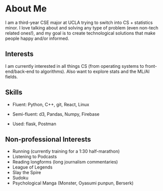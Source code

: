 # About Me

I am a third-year CSE major at UCLA trying to switch into CS + statistics minor.
I love talking about and solving any type of problem (even non-tech related ones!), and my goal
is to create technological solutions that make people happy and/or informed.

## Interests

I am currently interested in all things CS (from operating systems to front-end/back-end to algorithms). Also want to explore stats and the ML/AI fields.

## Skills

- Fluent: Python, C++, git, React, Linux

- Semi-fluent: d3, Pandas, Numpy, Firebase

- Used: flask, Postman

## Non-professional Interests

- Running (currently training for a 1:30 half-marathon)
- Listening to Podcasts
- Reading longforms (long journalism commentaries)
- League of Legends
- Slay the Spire
- Sudoku
- Psychological Manga (Monster, Oyasumi punpun, Berserk)

